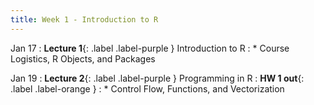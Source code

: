 ```yaml
---
title: Week 1 - Introduction to R
---
```


Jan 17
: **Lecture 1**{: .label .label-purple } Introduction to R
: * Course Logistics, R Objects, and Packages

Jan 19
: **Lecture 2**{: .label .label-purple } Programming in R
  : **HW 1 out**{: .label .label-orange }
: * Control Flow, Functions, and Vectorization